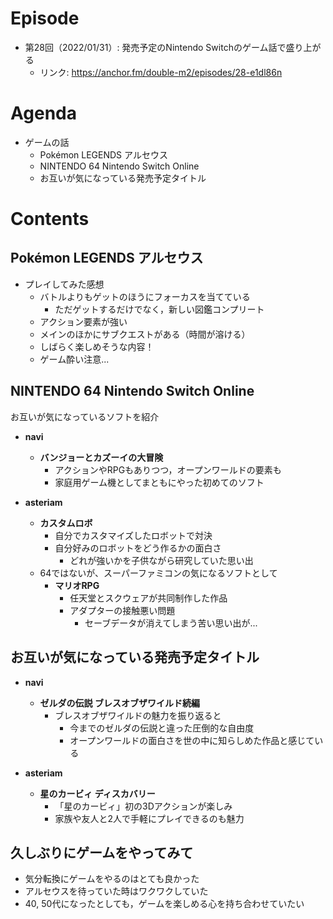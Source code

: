 # Episode

- 第28回（2022/01/31）: 発売予定のNintendo Switchのゲーム話で盛り上がる
  - リンク: https://anchor.fm/double-m2/episodes/28-e1dl86n

# Agenda

- ゲームの話
  - Pokémon LEGENDS アルセウス
  - NINTENDO 64 Nintendo Switch Online
  - お互いが気になっている発売予定タイトル

# Contents

## Pokémon LEGENDS アルセウス

- プレイしてみた感想
  - バトルよりもゲットのほうにフォーカスを当てている
    - ただゲットするだけでなく，新しい図鑑コンプリート
  - アクション要素が強い
  - メインのほかにサブクエストがある（時間が溶ける）
  - しばらく楽しめそうな内容！
  - ゲーム酔い注意...

## NINTENDO 64 Nintendo Switch Online

お互いが気になっているソフトを紹介

- **navi**
  - **バンジョーとカズーイの大冒険**
    - アクションやRPGもありつつ，オープンワールドの要素も
    - 家庭用ゲーム機としてまともにやった初めてのソフト

- **asteriam**
  - **カスタムロボ**
    - 自分でカスタマイズしたロボットで対決
    - 自分好みのロボットをどう作るかの面白さ
      - どれが強いかを子供ながら研究していた思い出
  - 64ではないが、スーパーファミコンの気になるソフトとして
    - **マリオRPG**
      - 任天堂とスクウェアが共同制作した作品
      - アダプターの接触悪い問題
        - セーブデータが消えてしまう苦い思い出が...

## お互いが気になっている発売予定タイトル

- **navi**
  - **ゼルダの伝説 ブレスオブザワイルド続編**
    - ブレスオブザワイルドの魅力を振り返ると
      - 今までのゼルダの伝説と違った圧倒的な自由度
      - オープンワールドの面白さを世の中に知らしめた作品と感じている

- **asteriam**
  - **星のカービィ ディスカバリー**
    - 「星のカービィ」初の3Dアクションが楽しみ
    - 家族や友人と2人で手軽にプレイできるのも魅力

## 久しぶりにゲームをやってみて

- 気分転換にゲームをやるのはとても良かった
- アルセウスを待っていた時はワクワクしていた
- 40, 50代になったとしても，ゲームを楽しめる心を持ち合わせていたい
